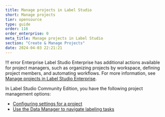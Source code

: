 ```yaml
---
title: Manage projects in Label Studio
short: Manage projects
tier: opensource
type: guide
order: 116
order_enterprise: 0
meta_title: Manage projects in Label Studio
section: "Create & Manage Projects"
date: 2024-04-03 22:21:21
---
```


!!! error Enterprise
    Label Studio Enterprise has additional actions available for project managers, such as organizing projects by workspace, defining project members, and automating workflows. For more information, see [Manage projects in Label Studio Enterprise](https://docs.humansignal.com/guide/manage_projects).

In Label Studio Community Edition, you have the following project management options:

* [Configuring settings for a project](project_settings)
* [Use the Data Manager to navigate labeling tasks](manage_data)